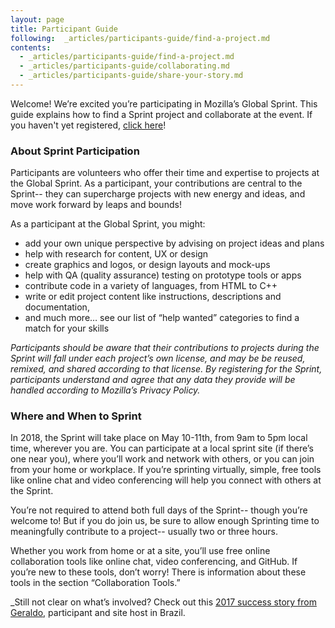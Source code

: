 ```yaml
---
layout: page
title: Participant Guide
following:  _articles/participants-guide/find-a-project.md
contents:
  - _articles/participants-guide/find-a-project.md
  - _articles/participants-guide/collaborating.md
  - _articles/participants-guide/share-your-story.md
---
```


Welcome! We’re excited you’re participating in Mozilla’s Global Sprint. This guide explains how to find a Sprint project and collaborate at the event. If you haven't yet registered, [click here](https://ti.to/Mozilla/global-sprint-updates)!

### About Sprint Participation
Participants are volunteers who offer their time and expertise to projects at the Global Sprint. As a participant, your contributions are central to the Sprint-- they can supercharge projects with new energy and ideas, and move work forward by leaps and bounds!

As a participant at the Global Sprint, you might:

* add your own unique perspective by advising on project ideas and plans
* help with research for content, UX or design
* create graphics and logos, or design layouts and mock-ups
* help with QA (quality assurance) testing on prototype tools or apps
* contribute code in a variety of languages, from HTML to C++
* write or edit project content like instructions, descriptions and documentation,
* and much more… see our list of “help wanted” categories to find a match for your skills

_Participants should be aware that their contributions to projects during the Sprint will fall under each project’s own license, and may be be reused, remixed, and shared according to that license. By registering for the Sprint, participants understand and agree that any data they provide will be handled according to Mozilla’s Privacy Policy._

### Where and When to Sprint
In 2018, the Sprint will take place on May 10-11th, from 9am to 5pm local time, wherever you are.  You can participate at a local sprint site (if there’s one near you), where you’ll work and network with others, or you can join from your home or workplace.  If you’re sprinting virtually, simple, free tools like online chat and video conferencing will help you connect with others at the Sprint.

You’re not required to attend both full days of the Sprint-- though you’re welcome to!  But if you do join us, be sure to allow enough Sprinting time to meaningfully contribute to a project-- usually two or three hours.

Whether you work from home or at a site, you’ll use free online collaboration tools like online chat, video conferencing, and GitHub. If you’re new to these tools, don’t worry! There is information about these tools in the section “Collaboration Tools.”

_Still not clear on what’s involved? Check out this [2017 success story from Geraldo](https://medium.com/read-write-participate/geraldo-participant-and-site-host-a-global-sprint-2017-story-8b35844f2d64), participant and site host in Brazil.




